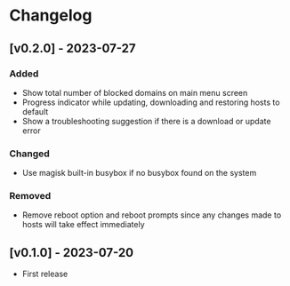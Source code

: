 # Changelog

## [v0.2.0] - 2023-07-27

### Added

- Show total number of blocked domains on main menu screen
- Progress indicator while updating, downloading and restoring hosts to default
- Show a troubleshooting suggestion if there is a download or update error

### Changed

- Use magisk built-in busybox if no busybox found on the system

### Removed

- Remove reboot option and reboot prompts since any changes made to hosts will take effect immediately

## [v0.1.0] - 2023-07-20

- First release
